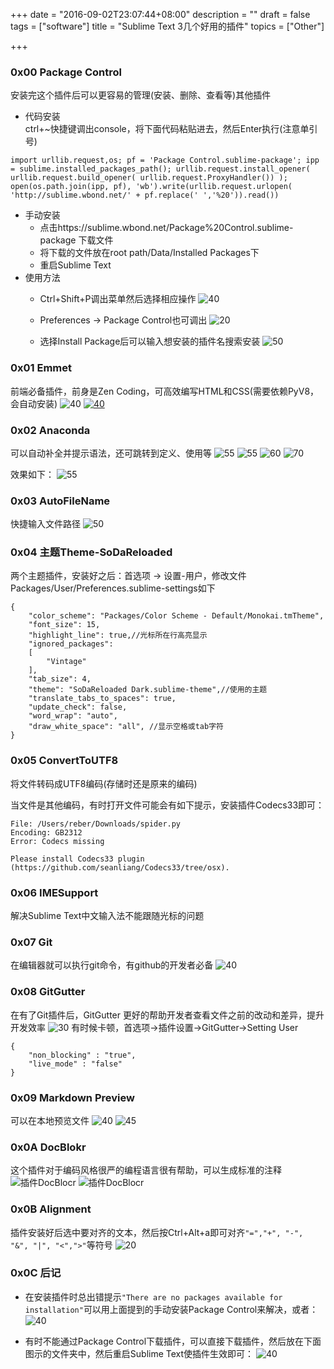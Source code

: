 +++
date = "2016-09-02T23:07:44+08:00"
description = ""
draft = false
tags = ["software"]
title = "Sublime Text 3几个好用的插件"
topics = ["Other"]

+++

### 0x00 Package Control
安装完这个插件后可以更容易的管理(安装、删除、查看等)其他插件  

* 代码安装  
ctrl+~快捷键调出console，将下面代码粘贴进去，然后Enter执行(注意单引号)

```
import urllib.request,os; pf = 'Package Control.sublime-package'; ipp = sublime.installed_packages_path(); urllib.request.install_opener( urllib.request.build_opener( urllib.request.ProxyHandler()) ); open(os.path.join(ipp, pf), 'wb').write(urllib.request.urlopen( 'http://sublime.wbond.net/' + pf.replace(' ','%20')).read())
```

* 手动安装  
    * 点击https://sublime.wbond.net/Package%20Control.sublime-package 下载文件
    * 将下载的文件放在root path/Data/Installed Packages下
    * 重启Sublime Text
* 使用方法
    * Ctrl+Shift+P调出菜单然后选择相应操作
    ![40](/img/post/sublime_package_control1.png)

    * Preferences -> Package Control也可调出
    ![20](/img/post/sublime_package_control2.png)

    * 选择Install Package后可以输入想安装的插件名搜索安装
    ![50](/img/post/sublime_install.png)

### 0x01 Emmet
前端必备插件，前身是Zen Coding，可高效编写HTML和CSS(需要依赖PyV8，会自动安装)
![40](/img/post/sublime_emmet.png)
[![40](/img/post/sublime_emmet_demo.png)](http://emmet.io/?_blank)

### 0x02 Anaconda
可以自动补全并提示语法，还可跳转到定义、使用等
![55](/img/post/sublime_anaconda_set.png)
![55](/img/post/sublime_anaconda_set_default.png)
![60](/img/post/sublime_anaconda_set_user.png)
![70](/img/post/sublime_anaconda_add_file.png)

效果如下：
![55](/img/post/sublime_anaconda.png)

### 0x03 AutoFileName
快捷输入文件路径
![50](/img/post/sublime_autofilename.png)

### 0x04 主题Theme-SoDaReloaded
两个主题插件，安装好之后：首选项 -> 设置-用户，修改文件Packages/User/Preferences.sublime-settings如下
```
{
    "color_scheme": "Packages/Color Scheme - Default/Monokai.tmTheme",
    "font_size": 15,
    "highlight_line": true,//光标所在行高亮显示
    "ignored_packages":
    [
        "Vintage"
    ],
    "tab_size": 4,
    "theme": "SoDaReloaded Dark.sublime-theme",//使用的主题
    "translate_tabs_to_spaces": true,
    "update_check": false,
    "word_wrap": "auto",
    "draw_white_space": "all", //显示空格或tab字符
}
```

### 0x05 ConvertToUTF8
将文件转码成UTF8编码(存储时还是原来的编码)

当文件是其他编码，有时打开文件可能会有如下提示，安装插件Codecs33即可：
```
File: /Users/reber/Downloads/spider.py
Encoding: GB2312
Error: Codecs missing

Please install Codecs33 plugin (https://github.com/seanliang/Codecs33/tree/osx).
```

### 0x06 IMESupport
解决Sublime Text中文输入法不能跟随光标的问题

### 0x07 Git
在编辑器就可以执行git命令，有github的开发者必备
![40](/img/post/sublime_git.png)

### 0x08 GitGutter
在有了Git插件后，GitGutter 更好的帮助开发者查看文件之前的改动和差异，提升开发效率
![30](/img/post/sublime_gitgutter.png)
有时候卡顿，首选项→插件设置→GitGutter→Setting User
```
{
    "non_blocking" : "true",
    "live_mode" : "false"
}
```

### 0x09 Markdown Preview
可以在本地预览文件
![40](/img/post/sublime_markdown_preview.png)
![45](/img/post/sublime_markdown_preview_html.png)

### 0x0A DocBlokr
这个插件对于编码风格很严的编程语言很有帮助，可以生成标准的注释
![插件DocBlocr](/img/post/sublime_docblocr1.gif)
![插件DocBlocr](/img/post/sublime_docblocr2.gif)

### 0x0B Alignment
插件安装好后选中要对齐的文本，然后按Ctrl+Alt+a即可对齐```"=","+", "-", "&", "|", "<",">"```等符号
![20](/img/post/sublime_alignment.gif)

### 0x0C 后记
* 在安装插件时总出错提示```"There are no packages available for installation"```可以用上面提到的手动安装Package Control来解决，或者：
![40](/img/post/sublime_end1.png)

* 有时不能通过Package Control下载插件，可以直接下载插件，然后放在下面图示的文件夹中，然后重启Sublime Text使插件生效即可：
![40](/img/post/sublime_end2.png)
